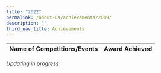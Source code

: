 ```yaml
---
title: "2022"
permalink: /about-us/achievements/2019/
description: ""
third_nav_title: Achievements
---
```

| Name of Competitions/Events | Award Achieved |
|---|---|
*Updating in progress*